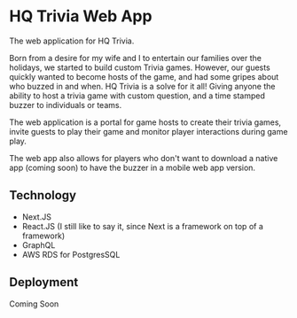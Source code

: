 # HQ Trivia Web App

The web application for HQ Trivia.

Born from a desire for my wife and I to entertain our families over the holidays, we started to build custom Trivia games.
However, our guests quickly wanted to become hosts of the game, and had some gripes about who buzzed in and when.
HQ Trivia is a solve for it all!  Giving anyone the ability to host a trivia game with custom question, and a time stamped buzzer to individuals or teams.

The web application is a portal for game hosts to create their trivia games, invite guests to play their game and monitor player interactions during game play.

The web app also allows for players who don't want to download a native app (coming soon) to have the buzzer in a mobile web app version.

## Technology

- Next.JS
- React.JS (I still like to say it, since Next is a framework on top of a framework)
- GraphQL
- AWS RDS for PostgresSQL

## Deployment

Coming Soon